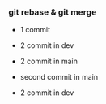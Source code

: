 ### git rebase & git merge

- 1 commit

- 2 commit in dev
- 2 commit in main
- second commit in main
- 2 commit in dev

